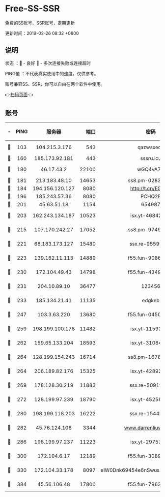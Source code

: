 # Free-SS-SSR

免费的SS账号、SSR账号，定期更新

更新时间：2019-02-26 08:32 +0800

## 说明

状态     ：🙂 - 良好 🙁 - 多次连接失败或连接超时

PING值   ：不代表真实使用中的速度，仅供参考。

账号兼容SS、SSR，你可以自由在两个软件中使用。

👉[扫码页面](https://liesauer.github.io/free-ss-ssr.github.io/)👈

## 账号

|-|PING|服务器|端口|密码|加密方式|区域|
|:----:|:----:|:-----:|-----:|:----:|:----:|:----:|
|🙂|103|104.215.3.176|543|qazwsxedc|aes-256-gcm|JP|
|🙂|160|185.173.92.181|443|sssru.icu|rc4-md5|RU|
|🙂|180|46.17.43.2|22100|wGQ4vA7D|aes-256-gcm|RU|
|🙂|181|213.183.48.10|14653|ss8.pm-02834105|rc4-md5|RU|
|🙂|184|194.156.120.127|8080|http://t.cn/EGJIyrl|rc4-md5|RU|
|🙂|196|185.243.57.36|8080|PCHQ2E|rc4-md5|US|
|🙂|201|45.63.51.18|1154|654987|chacha20|US|
|🙂|203|162.243.134.187|10523|isx.yt-46842500|aes-256-cfb|US|
|🙂|215|107.170.242.27|17052|ss8.pm-97495398|aes-256-cfb|US|
|🙂|221|68.183.173.127|15480|ssx.re-95599154|aes-256-cfb|US|
|🙂|223|139.162.11.113|14889|f55.fun-90867001|aes-256-cfb|SG|
|🙂|230|172.104.49.43|14798|f55.fun-43493243|aes-256-cfb|SG|
|🙂|231|204.10.89.10|36477|123456|aes-256-cfb|US|
|🙂|233|185.134.21.41|11135|edgkeb|aes-256-cfb|GB|
|🙂|247|103.3.63.220|13680|f55.fun-04505509|aes-256-cfb|SG|
|🙂|259|198.199.100.178|11482|isx.yt-11593986|aes-256-cfb|US|
|🙂|262|159.65.133.204|18593|isx.yt-31084896|aes-256-cfb|SG|
|🙂|264|128.199.154.243|16714|ss8.pm-16780170|aes-256-cfb|SG|
|🙂|264|206.189.82.176|15325|isx.yt-42892061|aes-256-cfb|SG|
|🙂|269|178.128.30.219|11883|ssx.re-50919809|aes-256-cfb|SG|
|🙂|272|128.199.97.239|18790|isx.yt-45258206|aes-256-cfb|SG|
|🙂|280|198.199.118.203|16222|ssx.re-15449751|aes-256-cfb|US|
|🙂|282|45.76.124.108|3344|www.darrenliuwei.com|aes-256-cfb|AU|
|🙂|286|198.199.97.237|11223|isx.yt-29757197|aes-256-cfb|US|
|🙂|300|172.104.6.17|12189|f55.fun-30895721|aes-256-cfb|US|
|🙂|330|172.104.33.178|8097|eIW0Dnk69454e6nSwuspv9DmS201tQ0D|aes-256-cfb|SG|
|🙂|384|45.56.106.48|17800|f55.fun-79636491|aes-256-cfb|US|
